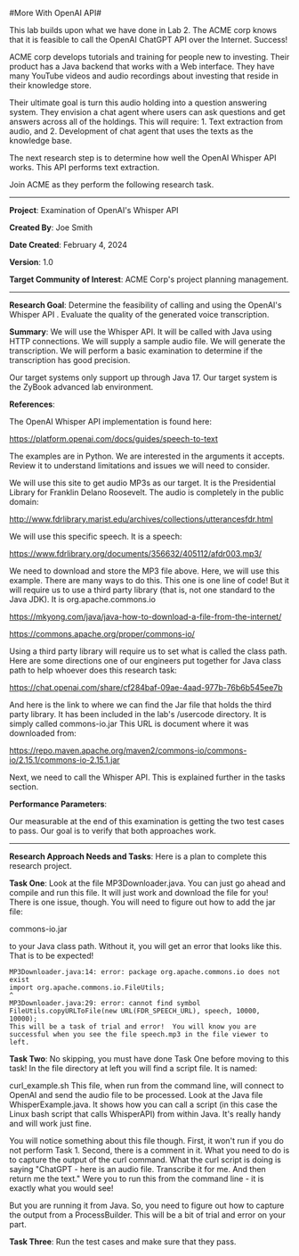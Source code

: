 #More With OpenAI API#

This lab builds upon what we have done in Lab 2.  The ACME corp knows that it is feasible to call the OpenAI ChatGPT API over the Internet.  Success!

ACME corp develops tutorials and training for people new to investing.  Their product has a Java backend that works with a Web interface.  They have many YouTube videos and audio recordings about investing that reside in their knowledge store.

Their ultimate goal is turn this audio holding into a question answering system.  They envision a chat agent where users can ask questions and get answers across all of the holdings.  This will require: 1. Text extraction from audio, and 2. Development of chat agent that uses the texts as the knowledge base.

The next research step is to determine how well the OpenAI Whisper API works.  This API performs text extraction.

Join ACME as they perform the following research task.

_____________________________________________________________________________________________

**Project**: Examination of OpenAI's Whisper API

**Created By**: Joe Smith

**Date Created**: February 4, 2024

**Version**: 1.0

**Target Community of Interest**: ACME Corp's project planning management.

________________________

**Research Goal**: Determine the feasibility of calling and using the OpenAI's Whisper API .  Evaluate the quality of the generated voice transcription.

**Summary**: We will use the Whisper API.  It will be called with Java using HTTP connections.  We will supply a sample audio file.  We will generate the transcription.  We will perform a basic examination to determine if the transcription has good precision.

Our target systems only support up through Java 17.  Our target system is the ZyBook advanced lab environment.

**References**:

The OpenAI Whisper API implementation is found here:

https://platform.openai.com/docs/guides/speech-to-text

The examples are in Python.  We are interested in the arguments it accepts. Review it to understand limitations and issues we will need to consider.

We will use this site to get audio MP3s as our target.  It is the Presidential Library for Franklin Delano Roosevelt. The audio is completely in the public domain:

http://www.fdrlibrary.marist.edu/archives/collections/utterancesfdr.html

We will use this specific speech.  It is a speech:

https://www.fdrlibrary.org/documents/356632/405112/afdr003.mp3/

We need to download and store the MP3 file above.  Here, we will use this example.  There are many ways to do this. This one is one line of code!  But it will require us to use a third party library (that is, not one standard to the Java JDK).  It is org.apache.commons.io

https://mkyong.com/java/java-how-to-download-a-file-from-the-internet/

https://commons.apache.org/proper/commons-io/

Using a third party library will require us to set what is called the class path.  Here are some directions one of our engineers put together for Java class path to help whoever does this research task:

https://chat.openai.com/share/cf284baf-09ae-4aad-977b-76b6b545ee7b

And here is the link to where we can find the Jar file that holds the third party library.  It has been included in the lab's /usercode directory.  It is simply called commons-io.jar This URL is document where it was downloaded from:

https://repo.maven.apache.org/maven2/commons-io/commons-io/2.15.1/commons-io-2.15.1.jar

Next, we need to call the Whisper API.  This is explained further in the tasks section.

**Performance Parameters**:

Our measurable at the end of this examination is getting the two test cases to pass.  Our goal is to verify that both approaches work.

________________________

**Research Approach Needs and Tasks**:  Here is a plan to complete this research project.

**Task One**: Look at the file MP3Downloader.java.  You can just go ahead and compile and run this file.  It will just work and download the file for you!  There is one issue, though.  You will need to figure out how to add the jar file:

commons-io.jar

to your Java class path.  Without it, you will get an error that looks like this.  That is to be expected!
```
MP3Downloader.java:14: error: package org.apache.commons.io does not exist
import org.apache.commons.io.FileUtils;
^
MP3Downloader.java:29: error: cannot find symbol
FileUtils.copyURLToFile(new URL(FDR_SPEECH_URL), speech, 10000, 10000);
This will be a task of trial and error!  You will know you are successful when you see the file speech.mp3 in the file viewer to left.
```
**Task Two**: No skipping, you must have done Task One before moving to this task! In the file directory at left you will find a script file.  It is named:

curl_example.sh
This file, when run from the command line, will connect to OpenAI and send the audio file to be processed.  Look at the Java file WhisperExample.java.  It shows how you can call a script (in this case the Linux bash script that calls WhisperAPI) from within Java.  It's really handy and will work just fine.

You will notice something about this file though.  First, it won't run if you do not perform Task 1.  Second, there is a comment in it.  What you need to do is to capture the output of the curl command.  What the curl script is doing is saying "ChatGPT - here is an audio file.  Transcribe it for me.  And then return me the text."  Were you to run this from the command line - it is exactly what you would see!

But you are running it from Java.  So, you need to figure out how to capture the output from a ProcessBuilder.  This will be a bit of trial and error on your part.

**Task Three**: Run the test cases and make sure that they pass.

